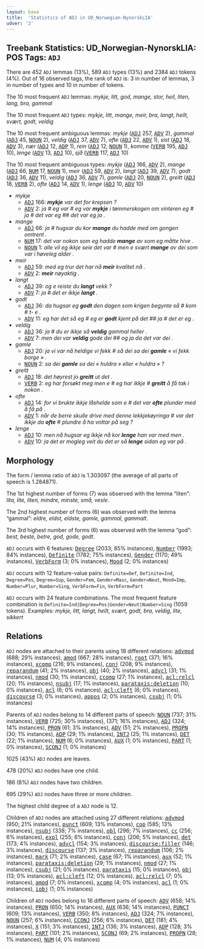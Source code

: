 ```yaml
---
layout: base
title:  'Statistics of ADJ in UD_Norwegian-NynorskLIA'
udver: '2'
---
```


## Treebank Statistics: UD_Norwegian-NynorskLIA: POS Tags: `ADJ`

There are 452 `ADJ` lemmas (13%), 589 `ADJ` types (13%) and 2384 `ADJ` tokens (4%).
Out of 16 observed tags, the rank of `ADJ` is: 3 in number of lemmas, 3 in number of types and 10 in number of tokens.

The 10 most frequent `ADJ` lemmas: <em>mykje, litt, god, mange, stor, heil, liten, lang, bra, gammal</em>

The 10 most frequent `ADJ` types:  <em>mykje, litt, mange, meir, bra, langt, heilt, svært, godt, veldig</em>

The 10 most frequent ambiguous lemmas: <em>mykje</em> (<tt><a href="no_nynorsklia-pos-ADJ.html">ADJ</a></tt> 257, <tt><a href="no_nynorsklia-pos-ADV.html">ADV</a></tt> 2), <em>gammal</em> (<tt><a href="no_nynorsklia-pos-ADJ.html">ADJ</a></tt> 45, <tt><a href="no_nynorsklia-pos-NOUN.html">NOUN</a></tt> 2), <em>veldig</em> (<tt><a href="no_nynorsklia-pos-ADJ.html">ADJ</a></tt> 37, <tt><a href="no_nynorsklia-pos-ADV.html">ADV</a></tt> 7), <em>ofte</em> (<tt><a href="no_nynorsklia-pos-ADJ.html">ADJ</a></tt> 22, <tt><a href="no_nynorsklia-pos-ADV.html">ADV</a></tt> 1), <em>sist</em> (<tt><a href="no_nynorsklia-pos-ADJ.html">ADJ</a></tt> 18, <tt><a href="no_nynorsklia-pos-ADV.html">ADV</a></tt> 3), <em>nær</em> (<tt><a href="no_nynorsklia-pos-ADJ.html">ADJ</a></tt> 12, <tt><a href="no_nynorsklia-pos-ADP.html">ADP</a></tt> 1), <em>rein</em> (<tt><a href="no_nynorsklia-pos-ADJ.html">ADJ</a></tt> 12, <tt><a href="no_nynorsklia-pos-NOUN.html">NOUN</a></tt> 1), <em>komme</em> (<tt><a href="no_nynorsklia-pos-VERB.html">VERB</a></tt> 195, <tt><a href="no_nynorsklia-pos-ADJ.html">ADJ</a></tt> 10), <em>lenge</em> (<tt><a href="no_nynorsklia-pos-ADV.html">ADV</a></tt> 13, <tt><a href="no_nynorsklia-pos-ADJ.html">ADJ</a></tt> 10), <em>sjå</em> (<tt><a href="no_nynorsklia-pos-VERB.html">VERB</a></tt> 117, <tt><a href="no_nynorsklia-pos-ADJ.html">ADJ</a></tt> 10)

The 10 most frequent ambiguous types:  <em>mykje</em> (<tt><a href="no_nynorsklia-pos-ADJ.html">ADJ</a></tt> 166, <tt><a href="no_nynorsklia-pos-ADV.html">ADV</a></tt> 2), <em>mange</em> (<tt><a href="no_nynorsklia-pos-ADJ.html">ADJ</a></tt> 66, <tt><a href="no_nynorsklia-pos-NUM.html">NUM</a></tt> 17, <tt><a href="no_nynorsklia-pos-NOUN.html">NOUN</a></tt> 1), <em>meir</em> (<tt><a href="no_nynorsklia-pos-ADJ.html">ADJ</a></tt> 59, <tt><a href="no_nynorsklia-pos-ADV.html">ADV</a></tt> 2), <em>langt</em> (<tt><a href="no_nynorsklia-pos-ADJ.html">ADJ</a></tt> 39, <tt><a href="no_nynorsklia-pos-ADV.html">ADV</a></tt> 7), <em>godt</em> (<tt><a href="no_nynorsklia-pos-ADJ.html">ADJ</a></tt> 36, <tt><a href="no_nynorsklia-pos-ADV.html">ADV</a></tt> 11), <em>veldig</em> (<tt><a href="no_nynorsklia-pos-ADJ.html">ADJ</a></tt> 36, <tt><a href="no_nynorsklia-pos-ADV.html">ADV</a></tt> 7), <em>gamle</em> (<tt><a href="no_nynorsklia-pos-ADJ.html">ADJ</a></tt> 20, <tt><a href="no_nynorsklia-pos-NOUN.html">NOUN</a></tt> 2), <em>greitt</em> (<tt><a href="no_nynorsklia-pos-ADJ.html">ADJ</a></tt> 18, <tt><a href="no_nynorsklia-pos-VERB.html">VERB</a></tt> 2), <em>ofte</em> (<tt><a href="no_nynorsklia-pos-ADJ.html">ADJ</a></tt> 14, <tt><a href="no_nynorsklia-pos-ADV.html">ADV</a></tt> 1), <em>lenge</em> (<tt><a href="no_nynorsklia-pos-ADJ.html">ADJ</a></tt> 10, <tt><a href="no_nynorsklia-pos-ADV.html">ADV</a></tt> 10)


* <em>mykje</em>
  * <tt><a href="no_nynorsklia-pos-ADJ.html">ADJ</a></tt> 166: <em><b>mykje</b> var det for krepsen ?</em>
  * <tt><a href="no_nynorsklia-pos-ADV.html">ADV</a></tt> 2: <em>ja # eg var # eg var <b>mykje</b> i tømmerskogen om vinteren eg # ja # det var eg ## det var eg ja .</em>
* <em>mange</em>
  * <tt><a href="no_nynorsklia-pos-ADJ.html">ADJ</a></tt> 66: <em>ja # hugsar du kor <b>mange</b> du hadde med om gongen omtrent .</em>
  * <tt><a href="no_nynorsklia-pos-NUM.html">NUM</a></tt> 17: <em>det var nokon som eg hadde <b>mange</b> av som eg måtte hive .</em>
  * <tt><a href="no_nynorsklia-pos-NOUN.html">NOUN</a></tt> 1: <em>alle vil eg ikkje seie det var # men e svært <b>mange</b> av dei som var i høveleg alder .</em>
* <em>meir</em>
  * <tt><a href="no_nynorsklia-pos-ADJ.html">ADJ</a></tt> 59: <em>med eg trur det har nå <b>meir</b> kvalitet nå .</em>
  * <tt><a href="no_nynorsklia-pos-ADV.html">ADV</a></tt> 2: <em><b>meir</b> nøyaktig .</em>
* <em>langt</em>
  * <tt><a href="no_nynorsklia-pos-ADJ.html">ADJ</a></tt> 39: <em>og e reiste du <b>langt</b> vekk ?</em>
  * <tt><a href="no_nynorsklia-pos-ADV.html">ADV</a></tt> 7: <em>ja # det er ikkje <b>langt</b> .</em>
* <em>godt</em>
  * <tt><a href="no_nynorsklia-pos-ADJ.html">ADJ</a></tt> 36: <em>da hugsar eg <b>godt</b> den dagen som krigen begynte så # kom # t- e .</em>
  * <tt><a href="no_nynorsklia-pos-ADV.html">ADV</a></tt> 11: <em>eg har det så eg # eg er <b>godt</b> kjent på det ## ja # det er eg .</em>
* <em>veldig</em>
  * <tt><a href="no_nynorsklia-pos-ADJ.html">ADJ</a></tt> 36: <em>ja # du er ikkje så <b>veldig</b> gammal heller .</em>
  * <tt><a href="no_nynorsklia-pos-ADV.html">ADV</a></tt> 7: <em>men dei var <b>veldig</b> gode dei ## og ja da det var dei .</em>
* <em>gamle</em>
  * <tt><a href="no_nynorsklia-pos-ADJ.html">ADJ</a></tt> 20: <em>ja vi var nå heldige vi fekk # så dei sa dei <b>gamle</b> « vi fekk borge » .</em>
  * <tt><a href="no_nynorsklia-pos-NOUN.html">NOUN</a></tt> 2: <em>sa dei <b>gamle</b> sa dei « huldra » eller « huldra » ?</em>
* <em>greitt</em>
  * <tt><a href="no_nynorsklia-pos-ADJ.html">ADJ</a></tt> 18: <em>det høyrest jo <b>greitt</b> ut det .</em>
  * <tt><a href="no_nynorsklia-pos-VERB.html">VERB</a></tt> 2: <em>eg har forsøkt meg men e # eg har ikkje # <b>greitt</b> å få tak i nokon .</em>
* <em>ofte</em>
  * <tt><a href="no_nynorsklia-pos-ADJ.html">ADJ</a></tt> 14: <em>for vi brukte ikkje låshelde som e # det var <b>ofte</b> plunder med å få på .</em>
  * <tt><a href="no_nynorsklia-pos-ADV.html">ADV</a></tt> 1: <em>når de berre skulle drive med denne lekkjekøyringa # var det ikkje da <b>ofte</b> # plundre å ha vottar på seg ?</em>
* <em>lenge</em>
  * <tt><a href="no_nynorsklia-pos-ADJ.html">ADJ</a></tt> 10: <em>men nå hugsar eg ikkje nå kor <b>lenge</b> han var med men .</em>
  * <tt><a href="no_nynorsklia-pos-ADV.html">ADV</a></tt> 10: <em>ja det er mogleg veit du det er så <b>lenge</b> sidan eg var på .</em>

## Morphology

The form / lemma ratio of `ADJ` is 1.303097 (the average of all parts of speech is 1.284871).

The 1st highest number of forms (7) was observed with the lemma “liten”: <em>lita, lite, liten, mindre, minste, små, vesle</em>.

The 2nd highest number of forms (6) was observed with the lemma “gammal”: <em>eldre, eldst, eldste, gamle, gammal, gammalt</em>.

The 3rd highest number of forms (6) was observed with the lemma “god”: <em>best, beste, betre, god, gode, godt</em>.

`ADJ` occurs with 6 features: <tt><a href="no_nynorsklia-feat-Degree.html">Degree</a></tt> (2033; 85% instances), <tt><a href="no_nynorsklia-feat-Number.html">Number</a></tt> (1993; 84% instances), <tt><a href="no_nynorsklia-feat-Definite.html">Definite</a></tt> (1782; 75% instances), <tt><a href="no_nynorsklia-feat-Gender.html">Gender</a></tt> (1170; 49% instances), <tt><a href="no_nynorsklia-feat-VerbForm.html">VerbForm</a></tt> (3; 0% instances), <tt><a href="no_nynorsklia-feat-Mood.html">Mood</a></tt> (2; 0% instances)

`ADJ` occurs with 12 feature-value pairs: `Definite=Def`, `Definite=Ind`, `Degree=Pos`, `Degree=Sup`, `Gender=Fem`, `Gender=Masc`, `Gender=Neut`, `Mood=Imp`, `Number=Plur`, `Number=Sing`, `VerbForm=Fin`, `VerbForm=Part`

`ADJ` occurs with 24 feature combinations.
The most frequent feature combination is `Definite=Ind|Degree=Pos|Gender=Neut|Number=Sing` (1059 tokens).
Examples: <em>mykje, litt, langt, heilt, svært, godt, bra, veldig, lite, sikkert</em>


## Relations

`ADJ` nodes are attached to their parents using 18 different relations: <tt><a href="no_nynorsklia-dep-advmod.html">advmod</a></tt> (688; 29% instances), <tt><a href="no_nynorsklia-dep-amod.html">amod</a></tt> (667; 28% instances), <tt><a href="no_nynorsklia-dep-root.html">root</a></tt> (371; 16% instances), <tt><a href="no_nynorsklia-dep-xcomp.html">xcomp</a></tt> (216; 9% instances), <tt><a href="no_nynorsklia-dep-conj.html">conj</a></tt> (208; 9% instances), <tt><a href="no_nynorsklia-dep-reparandum.html">reparandum</a></tt> (41; 2% instances), <tt><a href="no_nynorsklia-dep-obj.html">obj</a></tt> (40; 2% instances), <tt><a href="no_nynorsklia-dep-advcl.html">advcl</a></tt> (31; 1% instances), <tt><a href="no_nynorsklia-dep-nmod.html">nmod</a></tt> (30; 1% instances), <tt><a href="no_nynorsklia-dep-ccomp.html">ccomp</a></tt> (27; 1% instances), <tt><a href="no_nynorsklia-dep-acl-relcl.html">acl:relcl</a></tt> (20; 1% instances), <tt><a href="no_nynorsklia-dep-nsubj.html">nsubj</a></tt> (17; 1% instances), <tt><a href="no_nynorsklia-dep-parataxis-deletion.html">parataxis:deletion</a></tt> (10; 0% instances), <tt><a href="no_nynorsklia-dep-acl.html">acl</a></tt> (6; 0% instances), <tt><a href="no_nynorsklia-dep-acl-cleft.html">acl:cleft</a></tt> (6; 0% instances), <tt><a href="no_nynorsklia-dep-discourse.html">discourse</a></tt> (3; 0% instances), <tt><a href="no_nynorsklia-dep-appos.html">appos</a></tt> (2; 0% instances), <tt><a href="no_nynorsklia-dep-csubj.html">csubj</a></tt> (1; 0% instances)

Parents of `ADJ` nodes belong to 14 different parts of speech: <tt><a href="no_nynorsklia-pos-NOUN.html">NOUN</a></tt> (737; 31% instances), <tt><a href="no_nynorsklia-pos-VERB.html">VERB</a></tt> (725; 30% instances),  (371; 16% instances), <tt><a href="no_nynorsklia-pos-ADJ.html">ADJ</a></tt> (324; 14% instances), <tt><a href="no_nynorsklia-pos-PRON.html">PRON</a></tt> (61; 3% instances), <tt><a href="no_nynorsklia-pos-ADV.html">ADV</a></tt> (51; 2% instances), <tt><a href="no_nynorsklia-pos-PROPN.html">PROPN</a></tt> (30; 1% instances), <tt><a href="no_nynorsklia-pos-ADP.html">ADP</a></tt> (29; 1% instances), <tt><a href="no_nynorsklia-pos-INTJ.html">INTJ</a></tt> (25; 1% instances), <tt><a href="no_nynorsklia-pos-DET.html">DET</a></tt> (22; 1% instances), <tt><a href="no_nynorsklia-pos-NUM.html">NUM</a></tt> (6; 0% instances), <tt><a href="no_nynorsklia-pos-AUX.html">AUX</a></tt> (1; 0% instances), <tt><a href="no_nynorsklia-pos-PART.html">PART</a></tt> (1; 0% instances), <tt><a href="no_nynorsklia-pos-SCONJ.html">SCONJ</a></tt> (1; 0% instances)

1025 (43%) `ADJ` nodes are leaves.

478 (20%) `ADJ` nodes have one child.

186 (8%) `ADJ` nodes have two children.

695 (29%) `ADJ` nodes have three or more children.

The highest child degree of a `ADJ` node is 12.

Children of `ADJ` nodes are attached using 27 different relations: <tt><a href="no_nynorsklia-dep-advmod.html">advmod</a></tt> (950; 21% instances), <tt><a href="no_nynorsklia-dep-punct.html">punct</a></tt> (609; 13% instances), <tt><a href="no_nynorsklia-dep-cop.html">cop</a></tt> (585; 13% instances), <tt><a href="no_nynorsklia-dep-nsubj.html">nsubj</a></tt> (338; 7% instances), <tt><a href="no_nynorsklia-dep-obl.html">obl</a></tt> (296; 7% instances), <tt><a href="no_nynorsklia-dep-cc.html">cc</a></tt> (256; 6% instances), <tt><a href="no_nynorsklia-dep-expl.html">expl</a></tt> (255; 6% instances), <tt><a href="no_nynorsklia-dep-conj.html">conj</a></tt> (206; 5% instances), <tt><a href="no_nynorsklia-dep-det.html">det</a></tt> (173; 4% instances), <tt><a href="no_nynorsklia-dep-advcl.html">advcl</a></tt> (154; 3% instances), <tt><a href="no_nynorsklia-dep-discourse-filler.html">discourse:filler</a></tt> (146; 3% instances), <tt><a href="no_nynorsklia-dep-discourse.html">discourse</a></tt> (137; 3% instances), <tt><a href="no_nynorsklia-dep-reparandum.html">reparandum</a></tt> (106; 2% instances), <tt><a href="no_nynorsklia-dep-mark.html">mark</a></tt> (71; 2% instances), <tt><a href="no_nynorsklia-dep-case.html">case</a></tt> (67; 1% instances), <tt><a href="no_nynorsklia-dep-aux.html">aux</a></tt> (52; 1% instances), <tt><a href="no_nynorsklia-dep-parataxis-deletion.html">parataxis:deletion</a></tt> (29; 1% instances), <tt><a href="no_nynorsklia-dep-nmod.html">nmod</a></tt> (27; 1% instances), <tt><a href="no_nynorsklia-dep-csubj.html">csubj</a></tt> (21; 0% instances), <tt><a href="no_nynorsklia-dep-parataxis.html">parataxis</a></tt> (15; 0% instances), <tt><a href="no_nynorsklia-dep-obj.html">obj</a></tt> (13; 0% instances), <tt><a href="no_nynorsklia-dep-acl-cleft.html">acl:cleft</a></tt> (12; 0% instances), <tt><a href="no_nynorsklia-dep-acl-relcl.html">acl:relcl</a></tt> (7; 0% instances), <tt><a href="no_nynorsklia-dep-amod.html">amod</a></tt> (7; 0% instances), <tt><a href="no_nynorsklia-dep-xcomp.html">xcomp</a></tt> (4; 0% instances), <tt><a href="no_nynorsklia-dep-acl.html">acl</a></tt> (1; 0% instances), <tt><a href="no_nynorsklia-dep-iobj.html">iobj</a></tt> (1; 0% instances)

Children of `ADJ` nodes belong to 16 different parts of speech: <tt><a href="no_nynorsklia-pos-ADV.html">ADV</a></tt> (658; 14% instances), <tt><a href="no_nynorsklia-pos-PRON.html">PRON</a></tt> (650; 14% instances), <tt><a href="no_nynorsklia-pos-AUX.html">AUX</a></tt> (636; 14% instances), <tt><a href="no_nynorsklia-pos-PUNCT.html">PUNCT</a></tt> (609; 13% instances), <tt><a href="no_nynorsklia-pos-VERB.html">VERB</a></tt> (350; 8% instances), <tt><a href="no_nynorsklia-pos-ADJ.html">ADJ</a></tt> (324; 7% instances), <tt><a href="no_nynorsklia-pos-NOUN.html">NOUN</a></tt> (257; 6% instances), <tt><a href="no_nynorsklia-pos-CCONJ.html">CCONJ</a></tt> (256; 6% instances), <tt><a href="no_nynorsklia-pos-DET.html">DET</a></tt> (181; 4% instances), <tt><a href="no_nynorsklia-pos-X.html">X</a></tt> (151; 3% instances), <tt><a href="no_nynorsklia-pos-INTJ.html">INTJ</a></tt> (136; 3% instances), <tt><a href="no_nynorsklia-pos-ADP.html">ADP</a></tt> (128; 3% instances), <tt><a href="no_nynorsklia-pos-PART.html">PART</a></tt> (101; 2% instances), <tt><a href="no_nynorsklia-pos-SCONJ.html">SCONJ</a></tt> (69; 2% instances), <tt><a href="no_nynorsklia-pos-PROPN.html">PROPN</a></tt> (28; 1% instances), <tt><a href="no_nynorsklia-pos-NUM.html">NUM</a></tt> (4; 0% instances)

